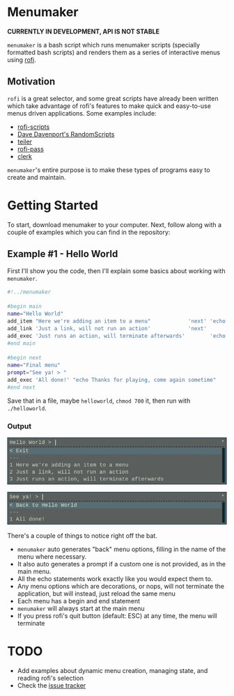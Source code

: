 # Menumaker

**CURRENTLY IN DEVELOPMENT, API IS NOT STABLE**

`menumaker` is a bash script which runs menumaker scripts (specially formatted bash scripts)
and renders them as a series of interactive menus using
[rofi](https://davedavenport.github.io/rofi/).

## Motivation

`rofi` is a great selector, and some great scripts have already been written
which take advantage of rofi's features to make quick and easy-to-use menus
driven applications.
Some examples include:

- [rofi-scripts](https://github.com/carnager/rofi-scripts)
- [Dave Davenport's RandomScripts](https://github.com/DaveDavenport/RandomScripts)
- [teiler](https://github.com/carnager/teiler)
- [rofi-pass](https://github.com/carnager/rofi-pass)
- [clerk](https://github.com/carnager/clerk)

`menumaker`'s entire purpose is to make these types of programs easy to create
and maintain.

# Getting Started

To start, download menumaker to your computer. Next, follow along with a couple
of examples which you can find in the repository:

## Example #1 - Hello World

First I'll show you the code, then I'll explain some basics about working with
`menumaker`.

```bash
#!../menumaker

#begin main
name="Hello World"
add_item "Here we're adding an item to a menu"            'next' 'echo Running the item'
add_link 'Just a link, will not run an action'            'next'
add_exec 'Just runs an action, will terminate afterwards'        'echo Running the exec'
#end main

#begin next
name="Final menu"
prompt="See ya! > "
add_exec 'All done!' "echo Thanks for playing, come again sometime"
#end next
```

Save that in a file, maybe `helloworld`, `chmod 700` it, then run with `./helloworld`.

### Output

![Main menu](images/example1-1.png)

![Next menu](images/example1-2.png)

There's a couple of things to notice right off the bat.

- `menumaker` auto generates "back" menu options, filling in the name of the menu where necessary.
- It also auto generates a prompt if a custom one is not provided, as in the main menu.
- All the echo statements work exactly like you would expect them to.
- Any menu options which are decorations, or nops, will not terminate the application, but will instead, just reload the same menu
- Each menu has a begin and end statement
- `menumaker` will always start at the main menu
- If you press rofi's quit button (default: ESC) at any time, the menu will terminate

# TODO

- Add examples about dynamic menu creation, managing state, and reading rofi's selection
- Check the [issue tracker](https://github.com/octotep/menumaker/issues)

